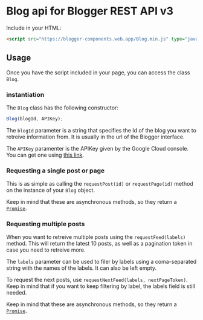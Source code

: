 # Blog api for Blogger REST API v3
 
 Include in your HTML:
```HTML
<script src="https://blogger-components.web.app/Blog.min.js" type="javascript"></script>
```

## Usage

Once you have the script included in your page, you can access the class ```Blog```.

### instantiation

The ```Blog``` class has the following constructor:

```JavaScript
Blog(blogId, APIKey);
```

The ```blogId``` parameter is a string that specifies the Id of the blog you want to retreive information from. It is usually in the url of the Blogger interface.

The ```APIKey``` paramenter is the APIKey given by the Google Cloud console. You can get one using [this link](https://developers.google.com/blogger/docs/3.0/using#APIKey).

### Requesting a single post or page

This is as simple as calling the ```requestPost(id)``` or ```requestPage(id)``` method on the instance of your ```Blog``` object. 

Keep in mind that these are asynchronous methods, so they return a [```Promise```](https://developer.mozilla.org/en-US/docs/Web/JavaScript/Reference/Global_Objects/Promise).

### Requesting multiple posts

When you want to retreive multiple posts using the ```requestFeed(labels)``` method. This will return the latest 10 posts, as well as a pagination token in case you need to retreive more. 

The ```labels``` parameter can be used to filer by labels using a coma-separated string with the names of the labels. It can also be left empty.

To request the next posts, use ```requestNextFeed(labels, nextPageToken)```. Keep in mind that if you want to keep filtering by label, the labels field is still needed.

Keep in mind that these are asynchronous methods, so they return a [```Promise```](https://developer.mozilla.org/en-US/docs/Web/JavaScript/Reference/Global_Objects/Promise).